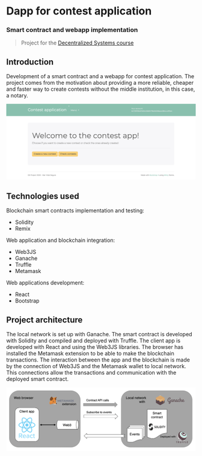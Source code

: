 # Dapp for contest application
### Smart contract and webapp implementation

> Project for the [Decentralized Systems course](https://www.fib.upc.edu/en/studies/masters/master-innovation-and-research-informatics/curriculum/syllabus/DS-MIRI)
 
## Introduction
Development of a smart contract and a webapp for contest application. The project comes from the motivation about providing a more reliable, cheaper and faster way to create contests without the middle institution, in this case, a notary. 

![web_index](img/index.png)


## Technologies used
Blockchain smart contracts implementation and testing:
* Solidity
* Remix

Web application and blockchain integration:
* Web3JS
* Ganache
* Truffle
* Metamask

Web applications development:
* React
* Bootstrap

## Project architecture
The local network is set up with Ganache. The smart contract is developed with Solidity and compiled and deployed with Truffle.
The client app is developed with React and using the Web3JS libraries. The browser has installed the Metamask extension to be able to make the blockchain transactions.
The interaction between the app and the blockchain is made by the connection of Web3JS and the Metamask wallet to local network. This connections allow the transactions and communication with the deployed smart contract.

![Project architecture](img/Architecture.png)